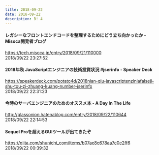 ```yaml
---
title: 2018-09-22
date: 2018-09-22
description: B! 4
---
```


#### レガシーなフロントエンドコードを整理するためにどう立ち向かったか - Misoca開発者ブログ
https://tech.misoca.jp/entry/2018/09/21/110000<br>
2018/09/22 23:27:52<br>


#### 2018年秋 JavaScriptエンジニアの技術投資状況 #jserinfo - Speaker Deck
https://speakerdeck.com/potato4d/2018nian-qiu-javascriptenziniafalseji-shu-tou-zi-zhuang-kuang-number-jserinfo<br>
2018/09/22 22:31:23<br>


#### 今時のサーバエンジニアのためのオススメ本 - A Day In The Life
http://glassonion.hatenablog.com/entry/2018/09/22/110644<br>
2018/09/22 22:14:53<br>


#### Sequel Proを超えるGUIツールが出てきたぞ
https://qiita.com/shunichi_com/items/b07ae8c678aa7c0e2ff6<br>
2018/09/22 00:39:32<br>


